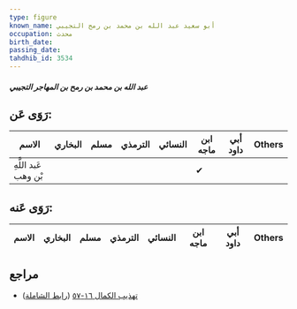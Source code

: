 ```yaml
---
type: figure
known_name: أبو سعيد عبد الله بن محمد بن رمح التجيبي
occupation: محدث
birth_date:
passing_date:
tahdhib_id: 3534
---
```

##### عبد الله بن محمد بن رمح بن المهاجر التجيبي

## رَوَى عَن:
| الاسم                | البخاري | مسلم | الترمذي | النسائي | ابن ماجه | أبي داود | Others |
| -------------------- | ------- | ---- | ------- | ------- | -------- | -------- | ------ |
| عَبد اللَّهِ بْن وهب |         |      |         |         | ✔        |          |        |
## رَوَى عَنه:
| الاسم | البخاري | مسلم | الترمذي | النسائي | ابن ماجه | أبي داود | Others |
| ----- | ------- | ---- | ------- | ------- | -------- | -------- | ------ |
## مراجع
- [تهذيب الكمال ١٦-٥٧](obsidian://open?vault=Tahdhib-al-Kamal&file=Figures/٣٥٣٤-عبد%20الله%20بن%20محمد%20بن%20رمح%20بن%20المهاجر%20التجيبي) ([رابط الشاملة](https://shamela.ws/book/3722/8050))